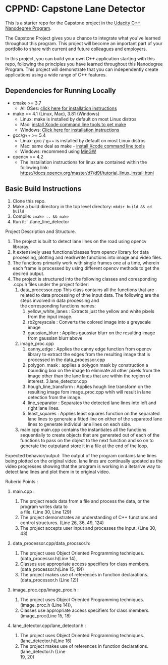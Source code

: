 # CPPND: Capstone Lane Detector

This is a starter repo for the Capstone project in the [Udacity C++ Nanodegree Program](https://www.udacity.com/course/c-plus-plus-nanodegree--nd213).

The Capstone Project gives you a chance to integrate what you've learned throughout this program. This project will become an important part of your portfolio to share with current and future colleagues and employers.

In this project, you can build your own C++ application starting with this repo, following the principles you have learned throughout this Nanodegree Program. This project will demonstrate that you can independently create applications using a wide range of C++ features.

## Dependencies for Running Locally
* cmake >= 3.7
  * All OSes: [click here for installation instructions](https://cmake.org/install/)
* make >= 4.1 (Linux, Mac), 3.81 (Windows)
  * Linux: make is installed by default on most Linux distros
  * Mac: [install Xcode command line tools to get make](https://developer.apple.com/xcode/features/)
  * Windows: [Click here for installation instructions](http://gnuwin32.sourceforge.net/packages/make.htm)
* gcc/g++ >= 5.4
  * Linux: gcc / g++ is installed by default on most Linux distros
  * Mac: same deal as make - [install Xcode command line tools](https://developer.apple.com/xcode/features/)
  * Windows: recommend using [MinGW](http://www.mingw.org/)
* opencv >= 4.2
   * The installation instructions for linux are contained within the following link:
     https://docs.opencv.org/master/d7/d9f/tutorial_linux_install.html
   



## Basic Build Instructions

1. Clone this repo.
2. Make a build directory in the top level directory: `mkdir build && cd build`
3. Compile: `cmake .. && make`
4. Run it: `./lane_line_detector


Project Description and Structure.
1. The project is built to detect lane lines on the road using opencv libraray.
2. It extensively uses functions/classes from opencv library for data processing, plotting and read/write functions into image and video files.
3. The functions primarily work with single frames one at a time, wherein each frame is processed by using different opencv methods to get the desired output.
4. The project is structured into the following classes and coresponding .ccp/.h files under the project folder: 
   1.  data_processor.cpp
       This class contains all the functions that are related to data processing of thhe input data. The following are the steps involved in data processing and        
       the corresponding functions names:
       1. yellow_white_lanes : Extracts just the yellow and white pixels from the input image.
       2. rb2greyscale : Converts the colored image into a greyscale image
       3. gaussian_blurr : Applies gaussiar blurr on the resulting image from gaussian blurr above
   2. image_proc.cpp
       1. canny_edge : Applies the canny edge function from opencv library to extract the edges from the resulting image that is processed in the 
          data_processor.cpp
       2. polygon_mask : applies a polygon mask by construction a bounding box on the image to eliminate all other pixels from the image other than the lane lines 
          that are within the region of interest.
   3.lane_detector.cpp
       1. hough_line_transform : Applies hough line transform on the resulting image fom image_proc.cpp whih will result in lane detection from the image. 
       2. line_separator : Separates the detected lane lines into left and right lane lines.
       3. least_squares : Applies least squares function on the separated lane lines to generate a fitted line on either of the separated lane lines to generate 
          individul lane lines on each side.
   4. main.cpp
       main.cpp contains the instantiates all the functions sequentially to create objects that are generated out of each of the functions to pass on the object 
       to the next function and so on to generate the outputand store it in a file at the end of the loop. 

Expected behavior/output: 
The output of the program contains lane lines being plotted on the original video. lane lines are continually updated as the video progresses showing that the program is working in a itetarive way to detect lane lines and plot them in te original video.  
   
Ruberic Points : 
1. main.cpp : 
     1. The project reads data from a file and process the data, or the program writes data to  
     a file. (Line 30, Line 129)
     2. The project demonstrates an understanding of C++ functions and control structures.
     (Line 26, 36, 49, 124)
     3. The project accepts user input and processes the input. (Line 30, 43)
     
2. data_processor.cpp/data_procssor.h:
     1. The project uses Object Oriented Programming techniques. (data_processor.h(Line 14), 
     2. Classes use appropriate access specifiers for class members. (data_processor.h(Line 
     15, 19))
     3. The project makes use of references in function declarations. (data_processor.h (Line 
     12))
     
3. image_proc.cpp/image_proc.h : 
     1. The project uses Object Oriented Programming techniques. (image_proc.h (Line 14)), 
     2. Classes use appropriate access specifiers for class members. (image_proc(Line 15, 18)
     
4. lane_detector.cpp/lane_detector.h : 
     1. The project uses Object Oriented Programming techniques. (lane_detector.h(Line 16)
     2. The project makes use of references in function declarations. (lane_detector.h (Line   
     19, 20)
     
